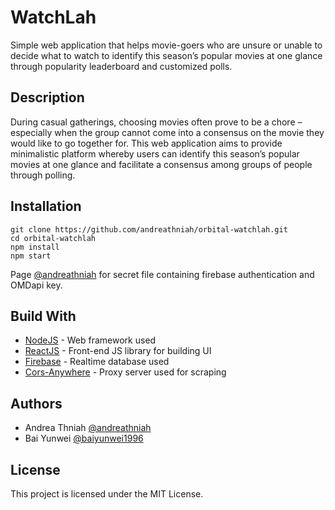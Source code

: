 # WatchLah

Simple web application that helps movie-goers who are unsure or unable to decide what to watch to identify this season’s popular movies at one glance through popularity leaderboard and customized polls.

## Description

During casual gatherings, choosing movies often prove to be a chore – especially when the group cannot come into a consensus on the movie they would like to go together for. This web application aims to provide minimalistic platform whereby users can identify this season’s popular movies at one glance and facilitate a consensus among groups of people through polling.

## Installation

```
git clone https://github.com/andreathniah/orbital-watchlah.git
cd orbital-watchlah
npm install
npm start
```

Page [@andreathniah](http://www.andreathniah.com/) for secret file containing firebase authentication and OMDapi key.

## Build With

- [NodeJS](http://www.dropwizard.io/1.0.2/docs/) - Web framework used
- [ReactJS](https://reactjs.org/) - Front-end JS library for building UI
- [Firebase](https://firebase.google.com/) - Realtime database used
- [Cors-Anywhere](https://github.com/Rob--W/cors-anywhere) - Proxy server used for scraping

## Authors

- Andrea Thniah [@andreathniah](http://www.andreathniah.com/)
- Bai Yunwei [@baiyunwei1996](https://github.com/baiyunwei1996)

## License

This project is licensed under the MIT License.
